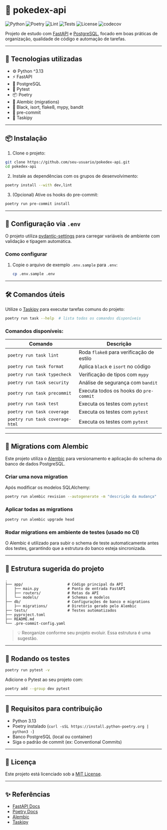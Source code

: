# 🧬 pokedex-api

![Python](https://img.shields.io/badge/python-^3.13-blue)
![Poetry](https://img.shields.io/badge/poetry-1.8.0+-blueviolet)
![Lint](https://github.com/BrunoSegato/pokedex-api/actions/workflows/lint.yml/badge.svg)
![Tests](https://github.com/BrunoSegato/pokedex-api/actions/workflows/tests.yml/badge.svg)
![License](https://img.shields.io/github/license/BrunoSegato/pokedex-api)
![codecov](https://codecov.io/gh/BrunoSegato/pokedex-api/branch/main/graph/badge.svg)

Projeto de estudo com [FastAPI](https://fastapi.tiangolo.com/) e [PostgreSQL](https://www.postgresql.org/), focado em boas práticas de organização, qualidade de código e automação de tarefas.

---

## 🚀 Tecnologias utilizadas

- ⚙️ Python ^3.13
- ⚡ FastAPI
- 🐘 PostgreSQL
- 🧪 Pytest
- 📦 Poetry
- 📜 Alembic (migrations)
- 🧹 Black, isort, flake8, mypy, bandit
- 🔁 pre-commit
- 🔧 Taskipy

---

## 📦 Instalação

1. Clone o projeto:

```bash
git clone https://github.com/seu-usuario/pokedex-api.git
cd pokedex-api
```

2. Instale as dependências com os grupos de desenvolvimento:

```bash
poetry install --with dev,lint
```

3. (Opcional) Ative os hooks do pre-commit:

```bash
poetry run pre-commit install
```

---

## 🔧 Configuração via `.env`

O projeto utiliza [pydantic-settings](https://docs.pydantic.dev/latest/concepts/pydantic_settings/) para carregar variáveis de ambiente com validação e tipagem automática.

### Como configurar

1. Copie o arquivo de exemplo `.env.sample` para `.env`:
   ```bash
   cp .env.sample .env
   ```

---

## 🛠️ Comandos úteis

Utilize o [Taskipy](https://github.com/illBeRoy/taskipy) para executar tarefas comuns do projeto:

```bash
poetry run task --help  # lista todos os comandos disponíveis
```

### Comandos disponíveis:

| Comando                         | Descrição                                |
|---------------------------------|------------------------------------------|
| `poetry run task lint`          | Roda `flake8` para verificação de estilo |
| `poetry run task format`        | Aplica `black` e `isort` no código       |
| `poetry run task typecheck`     | Verificação de tipos com `mypy`          |
| `poetry run task security`      | Análise de segurança com `bandit`        |
| `poetry run task precommit`     | Executa todos os hooks do `pre-commit`   |
| `poetry run task test`          | Executa os testes com `pytest`           |
| `poetry run task coverage`      | Executa os testes com `pytest`           |
| `poetry run task coverage-html` | Executa os testes com `pytest`           |

---

## 📜 Migrations com Alembic

Este projeto utiliza o [Alembic](https://alembic.sqlalchemy.org/) para versionamento e aplicação do schema do banco de dados PostgreSQL.

### Criar uma nova migration

Após modificar os modelos SQLAlchemy:

```bash
poetry run alembic revision --autogenerate -m "descrição da mudança"
```

### Aplicar todas as migrations

```bash
poetry run alembic upgrade head
```

### Rodar migrations em ambiente de testes (usado no CI)

O Alembic é utilizado para subir o schema de teste automaticamente antes dos testes, garantindo que a estrutura do banco esteja sincronizada.

---

## 🧪 Estrutura sugerida do projeto

```
.
├── app/                    # Código principal da API
│   ├── main.py             # Ponto de entrada FastAPI
│   ├── routers/            # Rotas da API
│   └── models/             # Schemas e modelos
├── db/                     # Configurações de banco e migrations
│   ├── migrations/         # Diretório gerado pelo Alembic
├── tests/                  # Testes automatizados
├── pyproject.toml
├── README.md
└── .pre-commit-config.yaml
```

> 💡 Reorganize conforme seu projeto evoluir. Essa estrutura é uma sugestão.

---

## 🧪 Rodando os testes

```bash
poetry run pytest -v
```

Adicione o Pytest ao seu projeto com:

```bash
poetry add --group dev pytest
```

---

## 📌 Requisitos para contribuição

- Python 3.13
- Poetry instalado (`curl -sSL https://install.python-poetry.org | python3 -`)
- Banco PostgreSQL (local ou container)
- Siga o padrão de commit (ex: Conventional Commits)

---

## 📄 Licença

Este projeto está licenciado sob a [MIT License](LICENSE).

---

## ✨ Referências

- [FastAPI Docs](https://fastapi.tiangolo.com/)
- [Poetry Docs](https://python-poetry.org/docs/)
- [Alembic](https://alembic.sqlalchemy.org/)
- [Taskipy](https://github.com/illBeRoy/taskipy)
